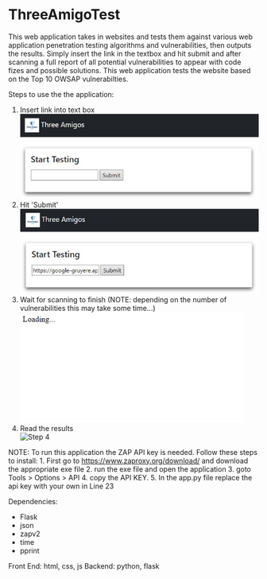 # ThreeAmigoTest  

This web application takes in websites and tests them against various web application penetration testing algorithms and vulnerabilities, then outputs the results. Simply insert the link in the textbox and hit submit and after scanning a full report of all potential vulnerabilities to appear with code fizes and possible solutions. This web application tests the website based on the Top 10 OWSAP vulnerabilties.  

Steps to use the the application:
  1. Insert link into text box  
     ![Step 1](/assets/step1.JPG)
  3. Hit 'Submit'  
     ![Step 2](/assets/step2.JPG)
  5. Wait for scanning to finish (NOTE: depending on the number of vulnerabilities this may take some time...)  
     ![Step 3](/assets/step3.JPG)
  7. Read the results  
     ![Step 4](<img width="1306" alt="image" src="https://user-images.githubusercontent.com/34112414/160511206-f0fd6e00-2c53-4091-80fe-9c4e9a668730.png">)




NOTE: To run this application the ZAP API key is needed. Follow these steps to install:
     1. First go to https://www.zaproxy.org/download/ and download the appropriate exe file
     2. run the exe file and open the application
     3. goto Tools > Options > API
     4. copy the API KEY.
     5. In the app.py file replace the api key with your own in Line 23
     
Dependencies:
  - Flask
  - json
  - zapv2
  - time
  - pprint

Front End: html, css, js
Backend: python, flask
